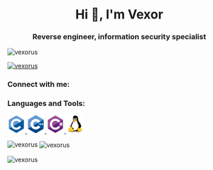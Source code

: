 <h1 align="center">Hi 👋, I'm Vexor</h1>
<h3 align="center">Reverse engineer, information security specialist</h3>

<p align="left"> <img src="https://komarev.com/ghpvc/?username=vexorus&label=Profile%20views&color=0e75b6&style=flat" alt="vexorus" /> </p>

<p align="left"> <a href="https://github.com/ryo-ma/github-profile-trophy"><img src="https://github-profile-trophy.vercel.app/?username=vexorus" alt="vexorus" /></a> </p>

<h3 align="left">Connect with me:</h3>
<p align="left">
</p>

<h3 align="left">Languages and Tools:</h3>
<p align="left"> <a href="https://www.cprogramming.com/" target="_blank" rel="noreferrer"> <img src="https://raw.githubusercontent.com/devicons/devicon/master/icons/c/c-original.svg" alt="c" width="40" height="40"/> </a> <a href="https://www.w3schools.com/cpp/" target="_blank" rel="noreferrer"> <img src="https://raw.githubusercontent.com/devicons/devicon/master/icons/cplusplus/cplusplus-original.svg" alt="cplusplus" width="40" height="40"/> </a> <a href="https://www.w3schools.com/cs/" target="_blank" rel="noreferrer"> <img src="https://raw.githubusercontent.com/devicons/devicon/master/icons/csharp/csharp-original.svg" alt="csharp" width="40" height="40"/> </a> <a href="https://www.linux.org/" target="_blank" rel="noreferrer"> <img src="https://raw.githubusercontent.com/devicons/devicon/master/icons/linux/linux-original.svg" alt="linux" width="40" height="40"/> </a> </p>

<p><img align="left" src="https://github-readme-stats.vercel.app/api/top-langs?username=vexorus&show_icons=true&locale=en&layout=compact" alt="vexorus" /></p>

<p>&nbsp;<img align="center" src="https://github-readme-stats.vercel.app/api?username=vexorus&show_icons=true&locale=en" alt="vexorus" /></p>

<p><img align="center" src="https://github-readme-streak-stats.herokuapp.com/?user=vexorus&" alt="vexorus" /></p>
